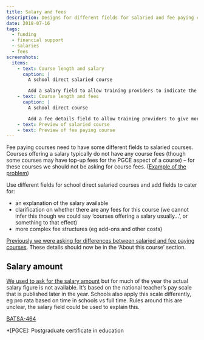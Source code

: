 ```yaml
---
title: Salary and fees
description: Designs for different fields for salaried and fee paying courses
date: 2018-07-16
tags:
  - funding
  - financial support
  - salaries
  - fees
screenshots:
  items:
    - text: Course length and salary
      caption: |
        A school direct salaried course

        Add a salary field to allow training providers to indicate the amount of salary available and whether there are any other costs. We also prompt for an explicit declaration that there are no fees to pay.
    - text: Course length and fees
      caption: |
        A school direct course

        Add a fee details field to allow training providers to give more details if their fees are more complex (eg top-up fees for PGCE aspect of the course).
    - text: Preview of salaried course
    - text: Preview of fee paying course
---
```


Fee paying courses need to have some different fields to salaried courses. Courses offering a salary typically do not have any course fees (though some courses may have top-up fees for the PGCE aspect of a course) – for these courses we should not be asking for course fees. ([Example of the problem](/publish-teacher-training-courses/templates#dont-use-a-template))

Use different fields for school direct salaried courses and add fields to cater for:

- an explanation of the salary available
- clarification on whether there are any fees for this course (we cannot infer this though we could say ‘courses offering a salary usually…’, or something to that effect)
- more complex fee structures (eg add-ons and other costs)

[Previously we were asking for differences between salaried and fee paying courses](/publish-teacher-training-courses/school-direct-view#salary). These details should now be in the ‘About this course’ section.

## Salary amount

[We used to ask for the salary amount](/publish-teacher-training-courses/school-direct-view#salary) but for much of the year the actual salary figure is not available. It’s based on the national teacher’s pay scale that is published later in the year. Schools also apply this scale differently, eg pro rata based on time in schools vs full time. Rules around this are unclear, the salary field could be used to explain this.

[BATSA-464](https://dfedigital.atlassian.net/browse/BATSA-464)

*[PGCE]: Postgraduate certificate in education
